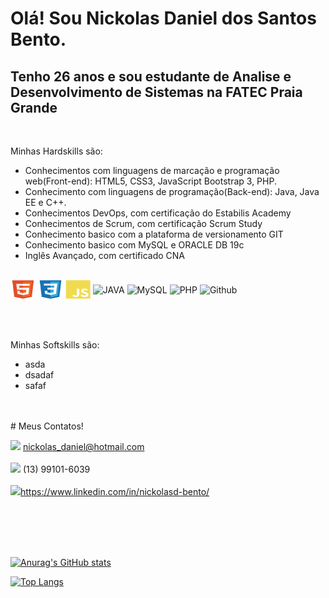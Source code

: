 
# Olá! Sou Nickolas Daniel dos Santos Bento.

## Tenho 26 anos e sou estudante de Analise e Desenvolvimento de Sistemas na FATEC Praia Grande

<!--
**NickolasDS-Bento/NickolasDS-Bento** is a ✨ _special_ ✨ repository because its `README.md` (this file) appears on your GitHub profile.

Here are some ideas to get you started:

- 🔭 I’m currently working on ...
- 🌱 I’m currently learning ...
- 👯 I’m looking to collaborate on ...
- 🤔 I’m looking for help with ...
- 💬 Ask me about ...
- 📫 How to reach me: ...
- 😄 Pronouns: ...
- ⚡ Fun fact: ...

-->

<div style="display: inline_block"><br>
 
Minhas Hardskills são:
* Conhecimentos com linguagens de marcação e programação web(Front-end): HTML5, CSS3, JavaScript Bootstrap 3, PHP.
* Conhecimento com linguagens de programação(Back-end): Java, Java EE e C++.
* Conhecimentos DevOps, com certificação do Estabilis Academy
* Conhecimentos de Scrum, com certificação Scrum Study
* Conhecimento basico com a plataforma de versionamento GIT
* Conhecimento basico com MySQL e ORACLE DB 19c
* Inglês Avançado, com certificado CNA

</div>

<div style="display: inline_block"><br>
  <img align="center" alt="HTML" height="30" width="40" src="https://raw.githubusercontent.com/devicons/devicon/master/icons/html5/html5-original.svg">
  <img align="center" alt="CSS" height="30" width="40" src="https://raw.githubusercontent.com/devicons/devicon/master/icons/css3/css3-original.svg">
  <img align="center" alt="Js" height="30" width="40" src="https://raw.githubusercontent.com/devicons/devicon/master/icons/javascript/javascript-plain.svg">
  <img align="center" alt="JAVA" height="30" width="40" src="https://cdn.jsdelivr.net/gh/devicons/devicon/icons/java/java-original-wordmark.svg"/>
  <img align="center" alt="MySQL" height="30" width="40" src="https://cdn.jsdelivr.net/gh/devicons/devicon/icons/mysql/mysql-original-wordmark.svg"/>
  <img align="center" alt="PHP" height="30" width="40" src="https://cdn.jsdelivr.net/gh/devicons/devicon/icons/php/php-original.svg" />
  <img align="center" alt="Github" height="30" width="40" src="https://cdn.jsdelivr.net/gh/devicons/devicon/icons/github/github-original.svg" />
</div>
 

 <br>
 <br>
 <br>
 
Minhas Softskills são:
* asda
* dsadaf
* safaf

<br>
<br>
# Meus Contatos!


<img src="https://img.shields.io/badge/Microsoft_Outlook-0078D4?style=for-the-badge&logo=microsoft-outlook&logoColor=white">  nickolas_daniel@hotmail.com </a><br><br>
<img src="https://img.shields.io/badge/WhatsApp-25D366?style=for-the-badge&logo=whatsapp&logoColor=white"> (13) 99101-6039 </a> <br><br>
<img src="https://img.shields.io/badge/LinkedIn-0077B5?style=for-the-badge&logo=linkedin&logoColor=white">https://www.linkedin.com/in/nickolasd-bento/</a><br><br>



<br>
<br>
<br>
 


[![Anurag's GitHub stats](https://github-readme-stats.vercel.app/api?username=NickolasDS-Bento)](https://github.com/anuraghazra/github-readme-stats)

[![Top Langs](https://github-readme-stats.vercel.app/api/top-langs/?username=anuraghazra&layout=compact)](https://github.com/anuraghazra/github-readme-stats)

<!-- <a href="https://github.com/anuraghazra/github-readme-stats">
  <img align="center" src="https://github-readme-stats.vercel.app/api/pin/?username=anuraghazra&repo=github-readme-stats" />
</a>  -->


<!--
<div style="display: inline_block"><br>
  
  <img align="center" alt="HTML" height="30" width="40" src="https://raw.githubusercontent.com/devicons/devicon/master/icons/html5/html5-original.svg">
  <img align="center" alt="CSS" height="30" width="40" src="https://raw.githubusercontent.com/devicons/devicon/master/icons/css3/css3-original.svg">
  <img align="center" alt="Js" height="30" width="40" src="https://raw.githubusercontent.com/devicons/devicon/master/icons/javascript/javascript-plain.svg">
  <img align="center" alt="JAVA" height="30" width="40" src="https://cdn.jsdelivr.net/gh/devicons/devicon/icons/java/java-original-wordmark.svg"/>
  <img align="center" alt="MySQL" height="30" width="40" src="https://cdn.jsdelivr.net/gh/devicons/devicon/icons/mysql/mysql-original-wordmark.svg"/>
  <img align="center" alt="PHP" height="30" width="40" src="https://cdn.jsdelivr.net/gh/devicons/devicon/icons/php/php-original.svg" />
  <img align="center" alt="Github" height="30" width="40" src="https://cdn.jsdelivr.net/gh/devicons/devicon/icons/github/github-original.svg" />
</div>


-->





